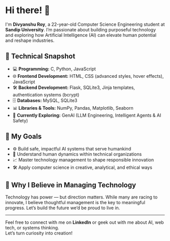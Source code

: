 # Hi there! 👋

I'm **Divyanshu Roy**, a 22-year-old Computer Science Engineering student at **Sandip University**. I’m passionate about building purposeful technology and exploring how Artificial Intelligence (AI) can elevate human potential and reshape industries.

## 🚀 Technical Snapshot

- 💻 **Programming:** C, Python, JavaScript  
- 🌐 **Frontend Development:** HTML, CSS (advanced styles, hover effects), JavaScript  
- 🛠️ **Backend Development:** Flask, SQLite3, Jinja templates, authentication systems (bcrypt)  
- 🗄️ **Databases:** MySQL, SQLite3  
- 📊 **Libraries & Tools:** NumPy, Pandas, Matplotlib, Seaborn  
- 🤖 **Currently Exploring:** GenAI (LLM Engineering, Intelligent Agents & AI Safety)

## 🧠 My Goals

- ⚙️ Build safe, impactful AI systems that serve humankind  
- 🧍 Understand human dynamics within technical organizations  
- 📈 Master technology management to shape responsible innovation  
- 🛠️ Apply computer science in creative, analytical, and ethical ways


## 🌟 Why I Believe in Managing Technology

Technology has power — but direction matters. While many are racing to innovate, I believe thoughtful management is the key to meaningful progress. Let’s build the future we’d be proud to live in.

---

Feel free to connect with me on **LinkedIn** or geek out with me about AI, web tech, or systems thinking.  
Let’s turn curiosity into creation! 
